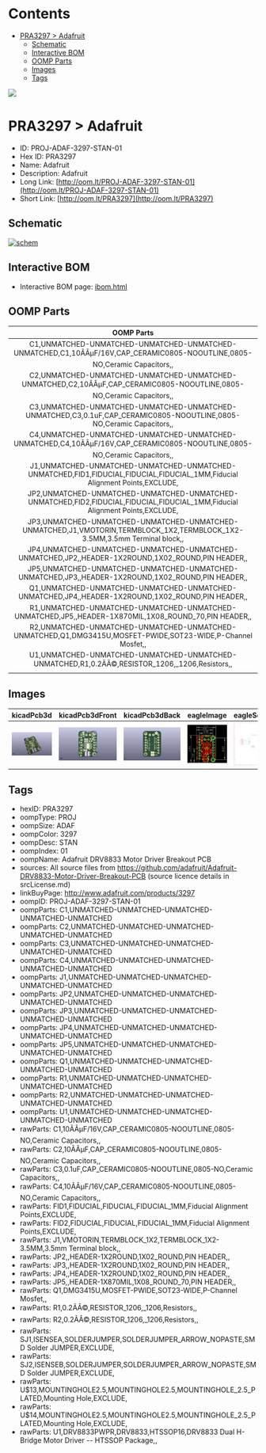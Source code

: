 



Contents
========

* [PRA3297 > Adafruit](#pra3297--adafruit)
	* [Schematic](#schematic)
	* [Interactive BOM](#interactive-bom)
	* [OOMP Parts](#oomp-parts)
	* [Images](#images)
	* [Tags](#tags)
  
![][im]
# PRA3297 > Adafruit

- ID: PROJ-ADAF-3297-STAN-01
- Hex ID: PRA3297
- Name: Adafruit
- Description: Adafruit
- Long Link: [http://oom.lt/PROJ-ADAF-3297-STAN-01](http://oom.lt/PROJ-ADAF-3297-STAN-01)
- Short Link: [http://oom.lt/PRA3297](http://oom.lt/PRA3297)

## Schematic
  
[![schem](eagleSchemImage.png)](eagleSchemImage.png)
## Interactive BOM

- Interactive BOM page: [ibom.html](https://htmlpreview.github.io/?https://github.com/oomlout/oomlout_OOMP_projects/blob/main/PROJ-ADAF-3297-STAN-01/kicad/bom/ibom.html)

## OOMP Parts
  

|OOMP Parts|
| :---: |
|C1,UNMATCHED-UNMATCHED-UNMATCHED-UNMATCHED-UNMATCHED,C1,10ÃÂµF/16V,CAP_CERAMIC0805-NOOUTLINE,0805-NO,Ceramic Capacitors,,|
|C2,UNMATCHED-UNMATCHED-UNMATCHED-UNMATCHED-UNMATCHED,C2,10ÃÂµF,CAP_CERAMIC0805-NOOUTLINE,0805-NO,Ceramic Capacitors,,|
|C3,UNMATCHED-UNMATCHED-UNMATCHED-UNMATCHED-UNMATCHED,C3,0.1uF,CAP_CERAMIC0805-NOOUTLINE,0805-NO,Ceramic Capacitors,,|
|C4,UNMATCHED-UNMATCHED-UNMATCHED-UNMATCHED-UNMATCHED,C4,10ÃÂµF/16V,CAP_CERAMIC0805-NOOUTLINE,0805-NO,Ceramic Capacitors,,|
|J1,UNMATCHED-UNMATCHED-UNMATCHED-UNMATCHED-UNMATCHED,FID1,FIDUCIAL,FIDUCIAL,FIDUCIAL_1MM,Fiducial Alignment Points,EXCLUDE,|
|JP2,UNMATCHED-UNMATCHED-UNMATCHED-UNMATCHED-UNMATCHED,FID2,FIDUCIAL,FIDUCIAL,FIDUCIAL_1MM,Fiducial Alignment Points,EXCLUDE,|
|JP3,UNMATCHED-UNMATCHED-UNMATCHED-UNMATCHED-UNMATCHED,J1,VMOTORIN,TERMBLOCK_1X2,TERMBLOCK_1X2-3.5MM,3.5mm Terminal block,,|
|JP4,UNMATCHED-UNMATCHED-UNMATCHED-UNMATCHED-UNMATCHED,JP2,,HEADER-1X2ROUND,1X02_ROUND,PIN HEADER,,|
|JP5,UNMATCHED-UNMATCHED-UNMATCHED-UNMATCHED-UNMATCHED,JP3,,HEADER-1X2ROUND,1X02_ROUND,PIN HEADER,,|
|Q1,UNMATCHED-UNMATCHED-UNMATCHED-UNMATCHED-UNMATCHED,JP4,,HEADER-1X2ROUND,1X02_ROUND,PIN HEADER,,|
|R1,UNMATCHED-UNMATCHED-UNMATCHED-UNMATCHED-UNMATCHED,JP5,,HEADER-1X870MIL,1X08_ROUND_70,PIN HEADER,,|
|R2,UNMATCHED-UNMATCHED-UNMATCHED-UNMATCHED-UNMATCHED,Q1,DMG3415U,MOSFET-PWIDE,SOT23-WIDE,P-Channel Mosfet,,|
|U1,UNMATCHED-UNMATCHED-UNMATCHED-UNMATCHED-UNMATCHED,R1,0.2ÃÂ©,RESISTOR_1206,_1206,Resistors,,|

## Images
  
  

|kicadPcb3d|kicadPcb3dFront|kicadPcb3dBack|eagleImage|eagleSchemImage|
| :---: | :---: | :---: | :---: | :---: |
|[![kicadPcb3d](kicadPcb3d_140.png)](kicadPcb3d.png)|[![kicadPcb3dFront](kicadPcb3dFront_140.png)](kicadPcb3dFront.png)|[![kicadPcb3dBack](kicadPcb3dBack_140.png)](kicadPcb3dBack.png)|[![eagleImage](eagleImage_140.png)](eagleImage.png)|[![eagleSchemImage](eagleSchemImage_140.png)](eagleSchemImage.png)|

## Tags

- hexID: PRA3297
- oompType: PROJ
- oompSize: ADAF
- oompColor: 3297
- oompDesc: STAN
- oompIndex: 01
- oompName: Adafruit DRV8833 Motor Driver Breakout PCB
- sources: All source files from https://github.com/adafruit/Adafruit-DRV8833-Motor-Driver-Breakout-PCB (source licence details in srcLicense.md)
- linkBuyPage: http://www.adafruit.com/products/3297
- oompID: PROJ-ADAF-3297-STAN-01
- oompParts: C1,UNMATCHED-UNMATCHED-UNMATCHED-UNMATCHED-UNMATCHED
- oompParts: C2,UNMATCHED-UNMATCHED-UNMATCHED-UNMATCHED-UNMATCHED
- oompParts: C3,UNMATCHED-UNMATCHED-UNMATCHED-UNMATCHED-UNMATCHED
- oompParts: C4,UNMATCHED-UNMATCHED-UNMATCHED-UNMATCHED-UNMATCHED
- oompParts: J1,UNMATCHED-UNMATCHED-UNMATCHED-UNMATCHED-UNMATCHED
- oompParts: JP2,UNMATCHED-UNMATCHED-UNMATCHED-UNMATCHED-UNMATCHED
- oompParts: JP3,UNMATCHED-UNMATCHED-UNMATCHED-UNMATCHED-UNMATCHED
- oompParts: JP4,UNMATCHED-UNMATCHED-UNMATCHED-UNMATCHED-UNMATCHED
- oompParts: JP5,UNMATCHED-UNMATCHED-UNMATCHED-UNMATCHED-UNMATCHED
- oompParts: Q1,UNMATCHED-UNMATCHED-UNMATCHED-UNMATCHED-UNMATCHED
- oompParts: R1,UNMATCHED-UNMATCHED-UNMATCHED-UNMATCHED-UNMATCHED
- oompParts: R2,UNMATCHED-UNMATCHED-UNMATCHED-UNMATCHED-UNMATCHED
- oompParts: U1,UNMATCHED-UNMATCHED-UNMATCHED-UNMATCHED-UNMATCHED
- rawParts: C1,10ÃÂµF/16V,CAP_CERAMIC0805-NOOUTLINE,0805-NO,Ceramic Capacitors,,
- rawParts: C2,10ÃÂµF,CAP_CERAMIC0805-NOOUTLINE,0805-NO,Ceramic Capacitors,,
- rawParts: C3,0.1uF,CAP_CERAMIC0805-NOOUTLINE,0805-NO,Ceramic Capacitors,,
- rawParts: C4,10ÃÂµF/16V,CAP_CERAMIC0805-NOOUTLINE,0805-NO,Ceramic Capacitors,,
- rawParts: FID1,FIDUCIAL,FIDUCIAL,FIDUCIAL_1MM,Fiducial Alignment Points,EXCLUDE,
- rawParts: FID2,FIDUCIAL,FIDUCIAL,FIDUCIAL_1MM,Fiducial Alignment Points,EXCLUDE,
- rawParts: J1,VMOTORIN,TERMBLOCK_1X2,TERMBLOCK_1X2-3.5MM,3.5mm Terminal block,,
- rawParts: JP2,,HEADER-1X2ROUND,1X02_ROUND,PIN HEADER,,
- rawParts: JP3,,HEADER-1X2ROUND,1X02_ROUND,PIN HEADER,,
- rawParts: JP4,,HEADER-1X2ROUND,1X02_ROUND,PIN HEADER,,
- rawParts: JP5,,HEADER-1X870MIL,1X08_ROUND_70,PIN HEADER,,
- rawParts: Q1,DMG3415U,MOSFET-PWIDE,SOT23-WIDE,P-Channel Mosfet,,
- rawParts: R1,0.2ÃÂ©,RESISTOR_1206,_1206,Resistors,,
- rawParts: R2,0.2ÃÂ©,RESISTOR_1206,_1206,Resistors,,
- rawParts: SJ1,ISENSEA,SOLDERJUMPER,SOLDERJUMPER_ARROW_NOPASTE,SMD Solder JUMPER,EXCLUDE,
- rawParts: SJ2,ISENSEB,SOLDERJUMPER,SOLDERJUMPER_ARROW_NOPASTE,SMD Solder JUMPER,EXCLUDE,
- rawParts: U$13,MOUNTINGHOLE2.5,MOUNTINGHOLE2.5,MOUNTINGHOLE_2.5_PLATED,Mounting Hole,EXCLUDE,
- rawParts: U$14,MOUNTINGHOLE2.5,MOUNTINGHOLE2.5,MOUNTINGHOLE_2.5_PLATED,Mounting Hole,EXCLUDE,
- rawParts: U1,DRV8833PWPR,DRV8833,HTSSOP16,DRV8833 Dual H-Bridge Motor Driver -- HTSSOP Package,,



[im]: kicadPcb3d_450.png
